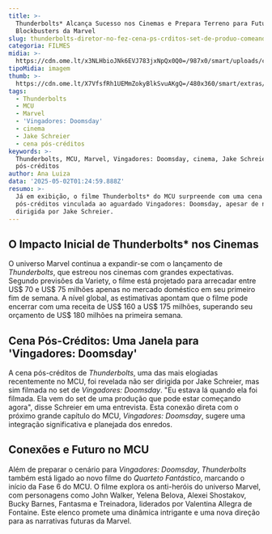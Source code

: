 ```yaml
---
title: >-
  Thunderbolts* Alcança Sucesso nos Cinemas e Prepara Terreno para Futuros
  Blockbusters da Marvel
slug: thunderbolts-diretor-no-fez-cena-ps-crditos-set-de-produo-comeando
categoria: FILMES
midia: >-
  https://cdn.ome.lt/x3NLHbioJNk6EVJ783jxNpQx0Q0=/987x0/smart/uploads/conteudo/fotos/thunderbolts_MdUyf9W.png
tipoMidia: imagem
thumb: >-
  https://cdn.ome.lt/X7VfsfRh1UEMmZokyBlkSvuAKgQ=/480x360/smart/extras/conteudos/thunderbolts-capitao-america.webp
tags:
  - Thunderbolts
  - MCU
  - Marvel
  - 'Vingadores: Doomsday'
  - cinema
  - Jake Schreier
  - cena pós-créditos
keywords: >-
  Thunderbolts, MCU, Marvel, Vingadores: Doomsday, cinema, Jake Schreier, cena
  pós-créditos
author: Ana Luiza
data: '2025-05-02T01:24:59.888Z'
resumo: >-
  Já em exibição, o filme Thunderbolts* do MCU surpreende com uma cena
  pós-créditos vinculada ao aguardado Vingadores: Doomsday, apesar de não ser
  dirigida por Jake Schreier.
---
```


## O Impacto Inicial de Thunderbolts* nos Cinemas

O universo Marvel continua a expandir-se com o lançamento de *Thunderbolts*, que estreou nos cinemas com grandes expectativas. Segundo previsões da Variety, o filme está projetado para arrecadar entre US$ 70 e US$ 75 milhões apenas no mercado doméstico em seu primeiro fim de semana. A nível global, as estimativas apontam que o filme pode encerrar com uma receita de US$ 160 a US$ 175 milhões, superando seu orçamento de US$ 180 milhões na primeira semana.

## Cena Pós-Créditos: Uma Janela para 'Vingadores: Doomsday'

A cena pós-créditos de *Thunderbolts*, uma das mais elogiadas recentemente no MCU, foi revelada não ser dirigida por Jake Schreier, mas sim filmada no set de *Vingadores: Doomsday*. "Eu estava lá quando ela foi filmada. Ela vem do set de uma produção que pode estar começando agora", disse Schreier em uma entrevista. Esta conexão direta com o próximo grande capítulo do MCU, *Vingadores: Doomsday*, sugere uma integração significativa e planejada dos enredos.

## Conexões e Futuro no MCU

Além de preparar o cenário para *Vingadores: Doomsday*, *Thunderbolts* também está ligado ao novo filme do *Quarteto Fantástico*, marcando o início da Fase 6 do MCU. O filme explora os anti-heróis do universo Marvel, com personagens como John Walker, Yelena Belova, Alexei Shostakov, Bucky Barnes, Fantasma e Treinadora, liderados por Valentina Allegra de Fontaine. Este elenco promete uma dinâmica intrigante e uma nova direção para as narrativas futuras da Marvel.

